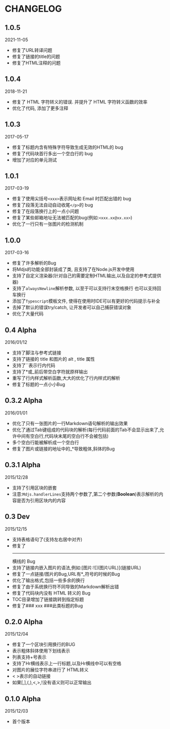 # CHANGELOG

## 1.0.5

2021-11-05

- 修复了URL转译问题
- 修复了链接的title的问题
- 修复了HTML注释的问题

## 1.0.4

2018-11-21

- 修复了 HTML 字符转义的错误. 并提升了 HTML 字符转义函数的效率
- 优化了代码, 添加了更多注释

## 1.0.3

2017-05-17

- 修复了标题内含有特殊字符导致生成无效的HTML的 bug
- 修复了代码块首行多出一个空白行的 bug
- 增加了对应的单元测试

## 1.0.1

2017-03-19

- 修复了使用尖括号`<xxx>`表示网址和 Email 时匹配出错的 bug
- 修复了段落无法自动自动收尾`</p>`的 bug
- 修复了在段落换行上的一点小问题
- 修复了某些邮箱地址无法被匹配的bug(例如:`<xxx.xx@xx.xx>`)
- 优化了一行只有一张图片的检测机制

## 1.0.0

2017-03-16

- 修复了许多解析的Bug
- 将Mdjs的功能全部封装成了类, 且支持了在Node.js开发中使用
- 支持了自定义渲染器(针对自己的需要定制HTML输出,以及自定的参考式提供器)
- 支持了`alwaysNewline`解析参数, 以至于可以支持行末空格换行 也可以支持回车换行
- 添加了`Typescript`模板文件, 使得在使用时IDE可以有更好的代码提示与补全
- 去掉了默认的错误try/catch, 让开发者可以自己捕获错误对象
- 优化了大量代码

## 0.4 **Alpha**

2016/01/12

- 支持了脚注与参考式链接
- 支持了链接的 title 和图片的 alt , title 属性
- 支持了``表示行内代码
- 支持了*或_前后带空白字符就原样输出
- 重写了行内样式解析函数,大大的优化了行内样式的解析
- 修复了标题的一点小小Bug

## 0.3.2 **Alpha** 

2016/01/01

- 优化了只有一张图片的一行Markdown语句解析的输出效果
- 优化了通过Tab键组成的代码块的解析(每行代码前面的Tab不会显示出来了,允许中间有空白行,代码块末尾的空白行不会被包括)
- 多个空白行能被解析成一个空白行
- 修复了图片或链接的地址中的_*导致粗体,斜体的Bug

## 0.3.1 **Alpha** 

2015/12/28

- 支持了引用区块的嵌套
- 注意:`Mdjs.handlerLines`支持两个参数了,第二个参数(**Boolean**)表示解析的内容是否为引用区块内的内容

## 0.3 Dev 

2015/12/15

- 支持表格语句了(支持左右居中对齐)
- 修复了 <Hr> 横线的 Bug
- 支持了链接内嵌入图片的语法,例如:\[图片:!\[\]\(图片URL\)\]\(链接URL\)
- 修复了一点链接/图片的Bug,URL有*_符号的时候的Bug
- 优化了输出格式,包括一些多余的换行
- 修复了由于系统换行符不同导致的Markdown解析出错
- 修复了代码块内没有 HTML 转义的 Bug
- TOC目录增加了链接跳转到指定标题
- 修复了### xxx ###此类标题的Bug

## 0.2.0 **Alpha** 

2015/12/04

- 修复了一个区块引用换行的BUG
- 表示粗体斜体使用下划线表示
- 列表支持+号表示
- 支持了Hr横线表示上一行标题,以及Hr横线中可以有空格
- 对图片的展位字符串进行了 HTML转义
- < >表示的自动链接
- 如果\[,\],(,),<,>,!没有语义则可以正常输出

## 0.1.0 **Alpha** 

2015/12/03

- 首个版本
